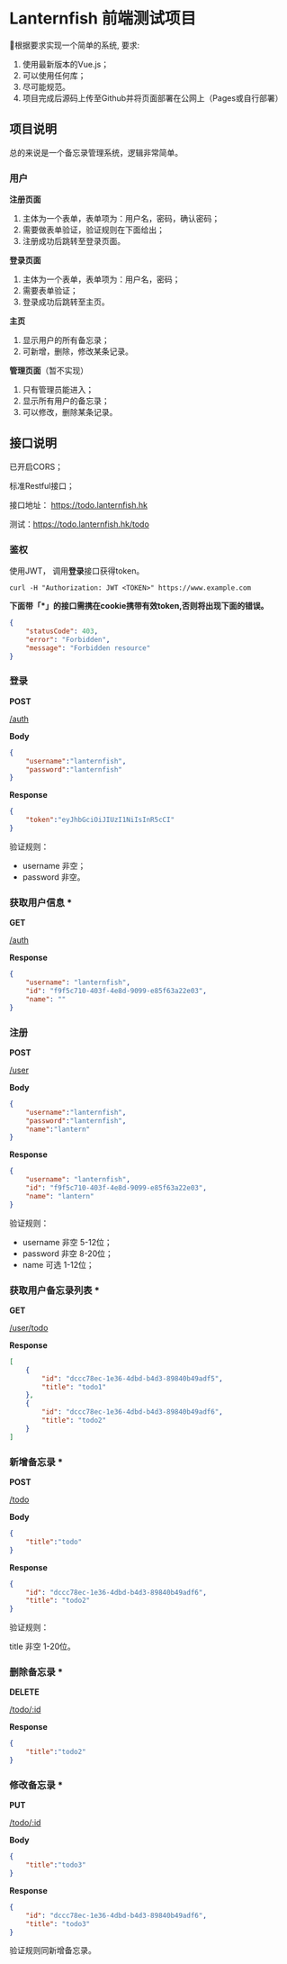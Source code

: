 # Lanternfish 前端测试项目

根据要求实现一个简单的系统,  要求:

1. 使用最新版本的Vue.js；
2. 可以使用任何库；
3. 尽可能规范。
4. 项目完成后源码上传至Github并将页面部署在公网上（Pages或自行部署）

## 项目说明

总的来说是一个备忘录管理系统，逻辑非常简单。

### 用户

**注册页面**

1. 主体为一个表单，表单项为：用户名，密码，确认密码；
2. 需要做表单验证，验证规则在下面给出；
3. 注册成功后跳转至登录页面。

**登录页面**

1. 主体为一个表单，表单项为：用户名，密码；
2. 需要表单验证；
3. 登录成功后跳转至主页。

**主页**

1. 显示用户的所有备忘录；
2. 可新增，删除，修改某条记录。

**管理页面**（暂不实现）

1. 只有管理员能进入；
2. 显示所有用户的备忘录；
3. 可以修改，删除某条记录。

## 接口说明

已开启CORS；

标准Restful接口；

接口地址： https://todo.lanternfish.hk

测试：https://todo.lanternfish.hk/todo

### 鉴权

使用JWT， 调用**登录**接口获得token。

`curl -H "Authorization: JWT <TOKEN>" https://www.example.com`

**下面带「\*」的接口需携在cookie携带有效token,否则将出现下面的错误。**

```json
{
	"statusCode": 403,
	"error": "Forbidden",
	"message": "Forbidden resource"
}
```

### 登录

**POST**

[/auth](/auth)

**Body**

```json
{
    "username":"lanternfish",
    "password":"lanternfish"
}
```

**Response**

```json
{
    "token":"eyJhbGciOiJIUzI1NiIsInR5cCI"
}
```

验证规则：

* username 非空；
* password 非空。

### 获取用户信息 *

**GET**

[/auth](/auth)

**Response**

```json
{
	"username": "lanternfish",
	"id": "f9f5c710-403f-4e8d-9099-e85f63a22e03",
	"name": ""
}
```

### 注册

**POST**

[/user](/user)

**Body**

```json
{
    "username":"lanternfish",
    "password":"lanternfish",
    "name":"lantern"
}
```

**Response**

```json
{
    "username": "lanternfish",
	"id": "f9f5c710-403f-4e8d-9099-e85f63a22e03",
	"name": "lantern"
}
```

验证规则： 

* username 非空 5-12位；
* password 非空 8-20位；
* name 可选 1-12位；

### 获取用户备忘录列表 *

**GET**

[/user/todo](/user/todo)

**Response**

```json
[
    {
        "id": "dccc78ec-1e36-4dbd-b4d3-89840b49adf5",
        "title": "todo1"
    },
    {
        "id": "dccc78ec-1e36-4dbd-b4d3-89840b49adf6",
        "title": "todo2"
    }
]
```

### 新增备忘录 *

**POST**

[/todo](/todo)

**Body**

```json
{
    "title":"todo"
}
```

**Response**

```json
{
    "id": "dccc78ec-1e36-4dbd-b4d3-89840b49adf6",
    "title": "todo2"
}
```

验证规则：

title 非空 1-20位。

### 删除备忘录 *

**DELETE**

[/todo/:id](/todo/:id)

**Response**

```json
{
    "title":"todo2"
}
```

### 修改备忘录 *

**PUT**

[/todo/:id](/todo/:id)

**Body**

```json
{
    "title":"todo3"
}
```

**Response**

```json
{
    "id": "dccc78ec-1e36-4dbd-b4d3-89840b49adf6",
    "title": "todo3"
}
```

验证规则同新增备忘录。

